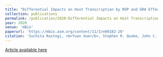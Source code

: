 ```yaml
---
title: "Differential Impacts on Host Transcription by ROP and GRA Effectors from the Intracellular Parasite Toxoplasma gondii"
collection: publications
permalink: /publication/2020-Differential Impacts on Host Transcription by ROP and GRA Effectors from the Intracellular Parasite Toxoplasma gondii
year: 2020
venue: 'mBio'
paperurl: 'https://mbio.asm.org/content/11/3/e00182-20'
citation: 'Suchita Rastogi, <b>Yuan Xue</b>, Stephen R. Quake, John C. Boothroyd.'
---
```

[Article available here](https://mbio.asm.org/content/11/3/e00182-20)
